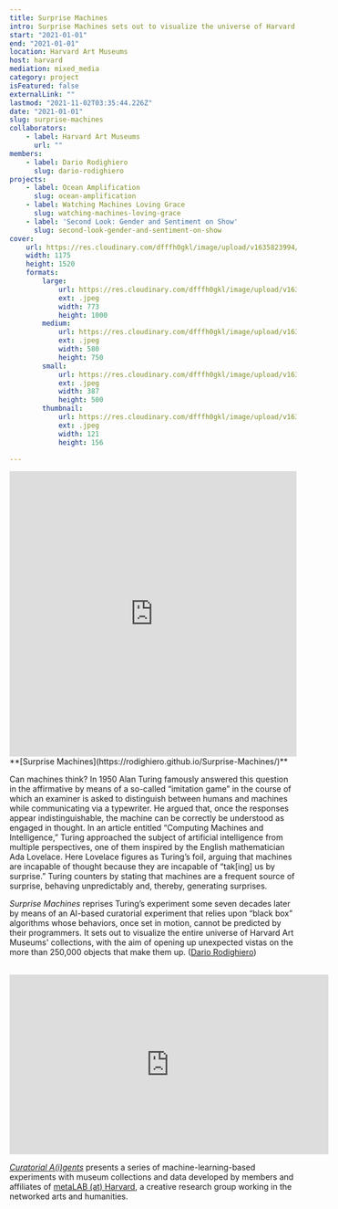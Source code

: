 ```yaml
---
title: Surprise Machines
intro: Surprise Machines sets out to visualize the universe of Harvard Art Museums' collections, opening up unexpected vistas on the objects that make them up.
start: "2021-01-01"
end: "2021-01-01"
location: Harvard Art Museums
host: harvard
mediation: mixed_media
category: project
isFeatured: false
externalLink: ""
lastmod: "2021-11-02T03:35:44.226Z"
date: "2021-01-01"
slug: surprise-machines
collaborators:
    - label: Harvard Art Museums
      url: ""
members:
    - label: Dario Rodighiero
      slug: dario-rodighiero
projects:
    - label: Ocean Amplification
      slug: ocean-amplification
    - label: Watching Machines Loving Grace
      slug: watching-machines-loving-grace
    - label: 'Second Look: Gender and Sentiment on Show'
      slug: second-look-gender-and-sentiment-on-show
cover:
    url: https://res.cloudinary.com/dfffh0gkl/image/upload/v1635823994/surprisemachines_061c847690.jpg
    width: 1175
    height: 1520
    formats:
        large:
            url: https://res.cloudinary.com/dfffh0gkl/image/upload/v1635823996/large_surprisemachines_061c847690.jpg
            ext: .jpeg
            width: 773
            height: 1000
        medium:
            url: https://res.cloudinary.com/dfffh0gkl/image/upload/v1635823996/medium_surprisemachines_061c847690.jpg
            ext: .jpeg
            width: 580
            height: 750
        small:
            url: https://res.cloudinary.com/dfffh0gkl/image/upload/v1635823996/small_surprisemachines_061c847690.jpg
            ext: .jpeg
            width: 387
            height: 500
        thumbnail:
            url: https://res.cloudinary.com/dfffh0gkl/image/upload/v1635823995/thumbnail_surprisemachines_061c847690.jpg
            ext: .jpeg
            width: 121
            height: 156

---
```

<iframe src="https://rodighiero.github.io/Surprise-Machines/" width="100%" height="500" frameborder="0" title="Surprise Machines"></iframe>
<br />
**[Surprise Machines](https://rodighiero.github.io/Surprise-Machines/)**

Can machines think? In 1950 Alan Turing famously answered this question in the affirmative by means of a so-called “imitation game” in the course of which an examiner is asked to distinguish between humans and machines while communicating via a typewriter. He argued that, once the responses appear indistinguishable, the machine can be correctly be understood as engaged in thought. In an article entitled “Computing Machines and Intelligence,” Turing approached the subject of artificial intelligence from multiple perspectives, one of them inspired by the English mathematician Ada Lovelace. Here Lovelace figures as Turing’s foil, arguing that machines are incapable of thought because they are incapable of “tak[ing] us by surprise.” Turing counters by stating that machines are a frequent source of surprise, behaving unpredictably and, thereby, generating surprises. 

*Surprise Machines* reprises Turing’s experiment some seven decades later by means of an AI-based curatorial experiment that relies upon “black box” algorithms whose behaviors, once set in motion, cannot be predicted by their programmers. It sets out to visualize the entire universe of Harvard Art Museums' collections, with the aim of opening up unexpected vistas on the more than 250,000 objects that make them up. ([Dario Rodighiero](https://metalabharvard.github.io/people/dario)) <br /><br />

<iframe width="560" height="315" src="https://www.youtube.com/embed/4FHJPvq3RZg" frameborder="0" allow="accelerometer; autoplay; encrypted-media; gyroscope; picture-in-picture" allowfullscreen></iframe>

*[Curatorial A(i)gents](https://metalabharvard.github.io/projects/curatorial-aigents/)* presents a series of machine-learning-based experiments with museum collections and data developed by members and affiliates of [metaLAB (at) Harvard](https://metalabharvard.github.io/), a creative research group working in the networked arts and humanities.